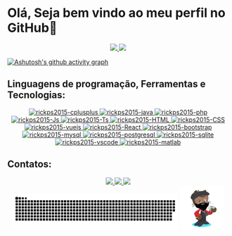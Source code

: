 # Olá, Seja bem vindo ao meu perfil no GitHub👋
<div align="center">
  <a href="https://github.com/rickps2015">
  <img height="180em" src="https://github-readme-stats.vercel.app/api?username=rickps2015&show_icons=true&theme=algolia&include_all_commits=true&count_private=true&range=all_time"/>
  <img height="180em" src="https://github-readme-stats.vercel.app/api/top-langs/?username=rickps2015&layout=compact&langs_count=7&theme=algolia"/>
</div>

[![Ashutosh's github activity graph](https://github-readme-activity-graph.cyclic.app/graph?username=rickps2015&bg_color=0d1117&color=9ad82c&line=4e7703&point=a5ff05&area=true&hide_border=true)](https://github.com/rickps2015)

## Linguagens de programação, Ferramentas e Tecnologias:
<div align="center">
  <!-- Linguagem de programação -->
  <a href="https://pt.wikipedia.org/wiki/C%2B%2B" target="_blank">
  <img title="c++" alt="rickps2015-cplusplus" height="30" width="40" target="_blank" src="https://cdn.jsdelivr.net/gh/devicons/devicon/icons/cplusplus/cplusplus-plain.svg">
  </a>
  <a href="https://www.java.com" target="_blank">
  <img title="java" alt="rickps2015-java" height="30" width="40" src="https://cdn.jsdelivr.net/gh/devicons/devicon/icons/java/java-original.svg">
  </a>
  <a href="https://www.php.net" target="_blank">
  <img title="php" alt="rickps2015-php" height="30" width="40" src="https://cdn.jsdelivr.net/gh/devicons/devicon/icons/php/php-original.svg">
  </a>
  <a href="https://www.javascript.com" target="_blank">
    <img title="javascript" alt="rickps2015-Js"  height="30" width="40" src="https://cdn.jsdelivr.net/gh/devicons/devicon/icons/javascript/javascript-plain.svg">
  </a>
  <a href="https://www.typescriptlang.org" target="_blank">
  <img title="typescript" alt="rickps2015-Ts" height="30" width="40" src="https://cdn.jsdelivr.net/gh/devicons/devicon/icons/typescript/typescript-plain.svg">
  </a>
  <a href="https://pt.wikipedia.org/wiki/HTML5" target="_blank">
  <img title="html5" alt="rickps2015-HTML" height="30" width="40" src="https://cdn.jsdelivr.net/gh/devicons/devicon/icons/html5/html5-original.svg">
  </a>
  <a href="https://pt.wikipedia.org/wiki/CSS3" target="_blank">
  <img title="css3" alt="rickps2015-CSS" height="30" width="40" src="https://cdn.jsdelivr.net/gh/devicons/devicon/icons/css3/css3-original.svg">
  </a>
  <!-- Tecnologias -->
  <a href="https://vuejs.org" target="_blank">
  <img title="vue.js" alt="rickps2015-vuejs" height="30" width="40" src="https://cdn.jsdelivr.net/gh/devicons/devicon/icons/vuejs/vuejs-original.svg">
  </a>
  <a href="https://pt-br.reactjs.org" target="_blank">
  <img title="react"  alt="rickps2015-React" height="30" width="40" src="https://cdn.jsdelivr.net/gh/devicons/devicon/icons/react/react-original.svg">
  </a>
  <a href="https://getbootstrap.com" target="_blank">
  <img title="bootstrap" alt="rickps2015-bootstrap" height="30" width="40" src="https://cdn.jsdelivr.net/gh/devicons/devicon/icons/bootstrap/bootstrap-original.svg">
  </a>
  <a href="https://www.mysql.com" target="_blank">
  <img title="mysql" alt="rickps2015-mysql" height="30" width="40" src="https://cdn.jsdelivr.net/gh/devicons/devicon/icons/mysql/mysql-original.svg">
  </a>
  <a href="https://www.postgresql.org" target="_blank">
  <img title="postgresql" alt="rickps2015-postgresql" height="30" width="40" src="https://cdn.jsdelivr.net/gh/devicons/devicon/icons/postgresql/postgresql-original.svg">
  </a>
  <a href="https://www.sqlite.org" target="_blank">
  <img title="sqlite" alt="rickps2015-sqlite" height="30" width="40" src="https://cdn.jsdelivr.net/gh/devicons/devicon/icons/sqlite/sqlite-original.svg">
  </a>
  <!-- Ferramentas -->
  <a href="https://code.visualstudio.com" target="_blank">
  <img title="vscode" alt="rickps2015-vscode" height="30" width="40" src="https://cdn.jsdelivr.net/gh/devicons/devicon/icons/vscode/vscode-original.svg">
  </a>
  <a href="https://www.mathworks.com" target="_blank">
  <img title="matlab" alt="rickps2015-matlab" height="30" width="40" src="https://cdn.jsdelivr.net/gh/devicons/devicon/icons/matlab/matlab-original.svg">
  </a>
</div>

## Contatos:
<div align="center">
  <a href="https://www.instagram.com/rikardo_sparente/" target="_blank">
  <img src="https://img.shields.io/badge/-Instagram-%23E4405F?style=for-the-badge&logo=instagram&logoColor=white" target="_blank">
  </a>
  <a href = "mailto:ricardosilvaparente@gmail.com">
  <img src="https://img.shields.io/badge/-Gmail-%23333?style=for-the-badge&logo=gmail&logoColor=white" target="_blank">
  </a>
  <a href="https://www.linkedin.com/in/ricardo-silva-parente-a90040186/" target="_blank">
  <img src="https://img.shields.io/badge/-LinkedIn-%230077B5?style=for-the-badge&logo=linkedin&logoColor=white" target="_blank">
  </a>
</div>
<div align="center">
<img width="75%" title="github contribution grid snake animation" src="https://raw.githubusercontent.com/rickps2015/rickps2015/output/github-contribution-grid-snake-dark.svg#gh-dark-mode-only">
<img width="20%" title="octocat" src="octocat.png">
</div>
